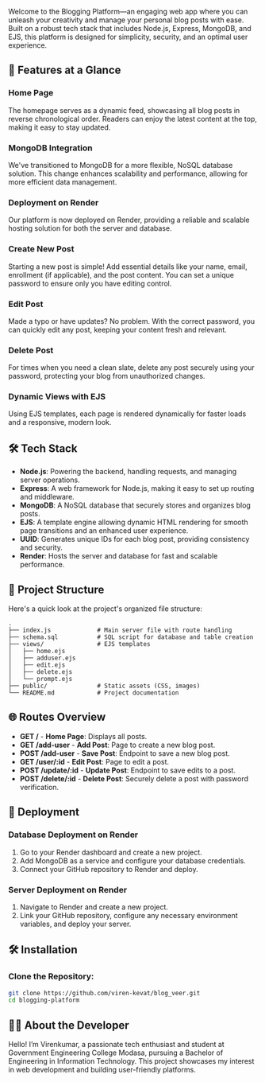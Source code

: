 Welcome to the Blogging Platform—an engaging web app where you can unleash your creativity and manage your personal blog posts with ease. Built on a robust tech stack that includes Node.js, Express, MongoDB, and EJS, this platform is designed for simplicity, security, and an optimal user experience.

## 📜 Features at a Glance

### Home Page

The homepage serves as a dynamic feed, showcasing all blog posts in reverse chronological order. Readers can enjoy the latest content at the top, making it easy to stay updated.

### MongoDB Integration

We've transitioned to MongoDB for a more flexible, NoSQL database solution. This change enhances scalability and performance, allowing for more efficient data management.

### Deployment on Render

Our platform is now deployed on Render, providing a reliable and scalable hosting solution for both the server and database.

### Create New Post

Starting a new post is simple! Add essential details like your name, email, enrollment (if applicable), and the post content. You can set a unique password to ensure only you have editing control.

### Edit Post

Made a typo or have updates? No problem. With the correct password, you can quickly edit any post, keeping your content fresh and relevant.

### Delete Post

For times when you need a clean slate, delete any post securely using your password, protecting your blog from unauthorized changes.

### Dynamic Views with EJS

Using EJS templates, each page is rendered dynamically for faster loads and a responsive, modern look.

## 🛠️ Tech Stack

- **Node.js**: Powering the backend, handling requests, and managing server operations.
- **Express**: A web framework for Node.js, making it easy to set up routing and middleware.
- **MongoDB**: A NoSQL database that securely stores and organizes blog posts.
- **EJS**: A template engine allowing dynamic HTML rendering for smooth page transitions and an enhanced user experience.
- **UUID**: Generates unique IDs for each blog post, providing consistency and security.
- **Render**: Hosts the server and database for fast and scalable performance.

## 📂 Project Structure

Here's a quick look at the project's organized file structure:

```plaintext
.
├── index.js             # Main server file with route handling
├── schema.sql           # SQL script for database and table creation
├── views/               # EJS templates
│   ├── home.ejs
│   ├── adduser.ejs
│   ├── edit.ejs
│   ├── delete.ejs
│   └── prompt.ejs
├── public/              # Static assets (CSS, images)
└── README.md            # Project documentation
```

## 🌐 Routes Overview

- **GET /** - **Home Page**: Displays all posts.
- **GET /add-user** - **Add Post**: Page to create a new blog post.
- **POST /add-user** - **Save Post**: Endpoint to save a new blog post.
- **GET /user/:id** - **Edit Post**: Page to edit a post.
- **POST /update/:id** - **Update Post**: Endpoint to save edits to a post.
- **POST /delete/:id** - **Delete Post**: Securely delete a post with password verification.

## 🚀 Deployment

### Database Deployment on Render

1. Go to your Render dashboard and create a new project.
2. Add MongoDB as a service and configure your database credentials.
3. Connect your GitHub repository to Render and deploy.

### Server Deployment on Render

1. Navigate to Render and create a new project.
2. Link your GitHub repository, configure any necessary environment variables, and deploy your server.

## 🛠 Installation

### Clone the Repository:

```bash
git clone https://github.com/viren-kevat/blog_veer.git
cd blogging-platform
```

## 👩‍💻 About the Developer

Hello! I’m Virenkumar, a passionate tech enthusiast and student at Government Engineering College Modasa, pursuing a Bachelor of Engineering in Information Technology. This project showcases my interest in web development and building user-friendly platforms.
